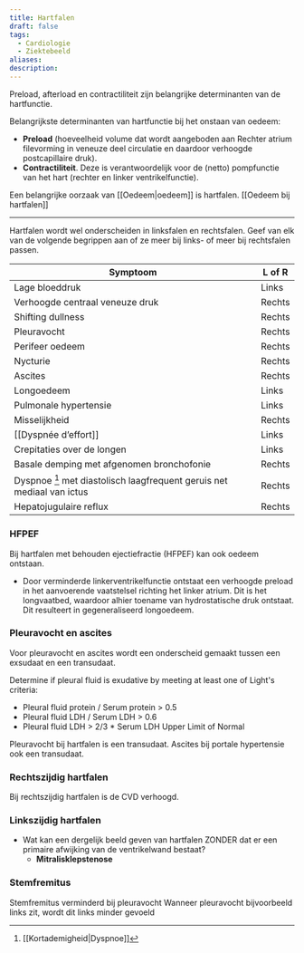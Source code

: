 ```yaml
---
title: Hartfalen
draft: false
tags:
  - Cardiologie
  - Ziektebeeld
aliases: 
description: 
---
```


Preload, afterload en contractiliteit zijn belangrijke determinanten van de hartfunctie.

Belangrijkste determinanten van hartfunctie bij het onstaan van oedeem:

-   **Preload** (hoeveelheid volume dat wordt aangeboden aan Rechter atrium filevorming in veneuze deel circulatie en daardoor verhoogde postcapillaire druk).
-   **Contractiliteit**. Deze is verantwoordelijk voor de (netto) pompfunctie van het hart (rechter en linker ventrikelfunctie).

Een belangrijke oorzaak van [[Oedeem|oedeem]] is hartfalen.
[[Oedeem bij hartfalen]]

---

Hartfalen wordt wel onderscheiden in linksfalen en rechtsfalen. Geef van elk van de volgende begrippen aan of ze meer bij links- of meer bij rechtsfalen passen.

| Symptoom | L of R |
| --- | --- |
| Lage bloeddruk | Links |
| Verhoogde centraal veneuze druk | Rechts |
| Shifting dullness | Rechts |
| Pleuravocht | Rechts |
| Perifeer oedeem | Rechts |
| Nycturie | Rechts |
| Ascites  | Rechts |
| Longoedeem | Links |
| Pulmonale hypertensie | Links |
| Misselijkheid | Rechts |
| [[Dyspnée d’effort]] | Links |
| Crepitaties over de longen | Links |
| Basale demping met afgenomen bronchofonie | Rechts |
| Dyspnoe [^1] met diastolisch laagfrequent geruis net mediaal van ictus | Rechts |
| Hepatojugulaire reflux | Rechts |

### HFPEF
Bij hartfalen met behouden ejectiefractie (HFPEF) kan ook oedeem ontstaan.

- Door verminderde linkerventrikelfunctie ontstaat een verhoogde preload in het aanvoerende vaatstelsel richting het linker atrium. Dit is het longvaatbed, waardoor alhier toename van hydrostatische druk ontstaat. Dit resulteert in gegeneraliseerd longoedeem.

### Pleuravocht en ascites

Voor pleuravocht en ascites wordt een onderscheid gemaakt tussen een exsudaat en een transudaat.

Determine if pleural fluid is exudative by meeting at least one of Light's criteria:

-   Pleural fluid protein / Serum protein > 0.5
-   Pleural fluid LDH / Serum LDH > 0.6
-   Pleural fluid LDH > 2/3 * Serum LDH Upper Limit of Normal

Pleuravocht bij hartfalen is een transudaat. Ascites bij portale hypertensie ook een transudaat.

### Rechtszijdig hartfalen

Bij rechtszijdig hartfalen is de CVD verhoogd.

### Linkszijdig hartfalen

- Wat kan een dergelijk beeld geven van hartfalen ZONDER dat er een primaire afwijking van de ventrikelwand bestaat?
    - **Mitralisklepstenose**

### Stemfremitus

Stemfremitus verminderd bij pleuravocht
Wanneer pleuravocht bijvoorbeeld links zit, wordt dit links minder gevoeld

[^1]: [[Kortademigheid|Dyspnoe]]